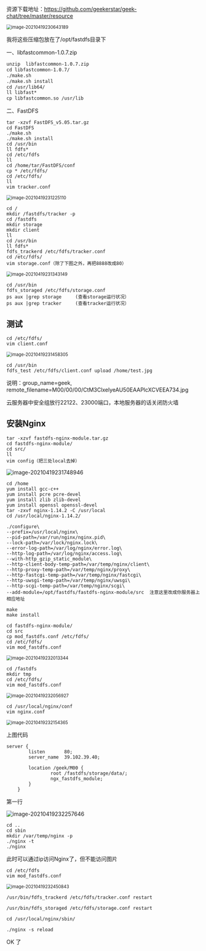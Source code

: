 资源下载地址：https://github.com/geekerstar/geek-chat/tree/master/resource

<img src="../../assets/image-20210419230643189.png" alt="image-20210419230643189" style="zoom: 80%;" />

我将这些压缩包放在了/opt/fastdfs目录下

一、libfastcommon-1.0.7.zip

```xml
unzip  libfastcommon-1.0.7.zip
cd libfastcommon-1.0.7/
./make.sh
./make.sh install
cd /usr/lib64/
ll libfast*
cp libfastcommon.so /usr/lib
```

二、FastDFS

```
tar -xzvf FastDFS_v5.05.tar.gz
cd FastDFS
./make.sh
./make.sh install
cd /usr/bin
ll fdfs*
cd /etc/fdfs
ll
cd /home/tar/FastDFS/conf
cp * /etc/fdfs/
cd /etc/fdfs/
ll
vim tracker.conf
```

<img src="../../assets/image-20210419231225110.png" alt="image-20210419231225110" style="zoom:80%;" />

```
cd /
mkdir /fastdfs/tracker -p
cd /fastdfs
mkdir storage
mkdir client
ll
cd /usr/bin
ll fdfs*
fdfs_trackerd /etc/fdfs/tracker.conf
cd /etc/fdfs/
vim storage.conf（除了下图之外，再把8888改成80）
```

<img src="../../assets/image-20210419231343149.png" alt="image-20210419231343149" style="zoom:80%;" />

```
cd /usr/bin
fdfs_storaged /etc/fdfs/storage.conf
ps aux |grep storage     (查看storage运行状况）
ps aux |grep tracker     (查看tracker运行状况）
```



## 测试

```
cd /etc/fdfs/
vim client.conf
```

<img src="../../assets/image-20210419231458305.png" alt="image-20210419231458305" style="zoom:80%;" />

```
cd /usr/bin
fdfs_test /etc/fdfs/client.conf upload /home/test.jpg
```

说明：group_name=geek, remote_filename=M00/00/00/CtM3ClxelyeAU50EAAPlcXCVEEA734.jpg

云服务器中安全组放行22122、23000端口，本地服务器的话关闭防火墙



## 安装Nginx

```
tar -xzvf fastdfs-nginx-module.tar.gz
cd fastdfs-nginx-module/
cd src/
ll
vim config（把三处local去掉）
```

![image-20210419231748946](../../assets/image-20210419231748946.png)

```
cd /home
yum install gcc-c++
yum install pcre pcre-devel
yum install zlib zlib-devel
yum install openssl openssl-devel
tar -zxvf nginx-1.14.2 -C /usr/local
cd /usr/local/nginx-1.14.2/
```

```
./configure\
--prefix=/usr/local/nginx\
--pid-path=/var/run/nginx/nginx.pid\
--lock-path=/var/lock/nginx.lock\
--error-log-path=/var/log/nginx/error.log\
--http-log-path=/var/log/nginx/access.log\
--with-http_gzip_static_module\
--http-client-body-temp-path=/var/temp/nginx/client\
--http-proxy-temp-path=/var/temp/nginx/proxy\
--http-fastcgi-temp-path=/var/temp/nginx/fastcgi\
--http-uwsgi-temp-path=/var/temp/nginx/uwsgi\
--http-scgi-temp-path=/var/temp/nginx/scgi\
--add-module=/opt/fastdfs/fastdfs-nginx-module/src  注意这里改成你服务器上相应地址

make
make install
```

```
cd fastdfs-nginx-module/
cd src
cp mod_fastdfs.conf /etc/fdfs/
cd /etc/fdfs/
vim mod_fastdfs.conf
```

<img src="../../assets/image-20210419232013344.png" alt="image-20210419232013344" style="zoom:80%;" />

```
cd /fastdfs
mkdir tmp
cd /etc/fdfs/
vim mod_fastdfs.conf
```

<img src="../../assets/image-20210419232056927.png" alt="image-20210419232056927" style="zoom:80%;" />

```
cd /usr/local/nginx/conf
vim nginx.conf
```

<img src="../../assets/image-20210419232154365.png" alt="image-20210419232154365" style="zoom:80%;" />

上图代码

```
server {
        listen       80;
        server_name  39.102.39.40;

        location /geek/M00 {
                root /fastdfs/storage/data/;
                ngx_fastdfs_module;
        }
    }
```

第一行

![image-20210419232257646](../../assets/image-20210419232257646.png)



```
cd ..
cd sbin
mkdir /var/temp/nginx -p
./nginx -t
./nginx
```

此时可以通过ip访问Nginx了，但不能访问图片

```
cd /etc/fdfs
vim mod_fastdfs.conf
```

<img src="../../assets/image-20210419232450843.png" alt="image-20210419232450843" style="zoom:80%;" />

```
/usr/bin/fdfs_trackerd /etc/fdfs/tracker.conf restart
 
/usr/bin/fdfs_storaged /etc/fdfs/storage.conf restart
```

```
cd /usr/local/nginx/sbin/
 
./nginx -s reload
```



OK 了